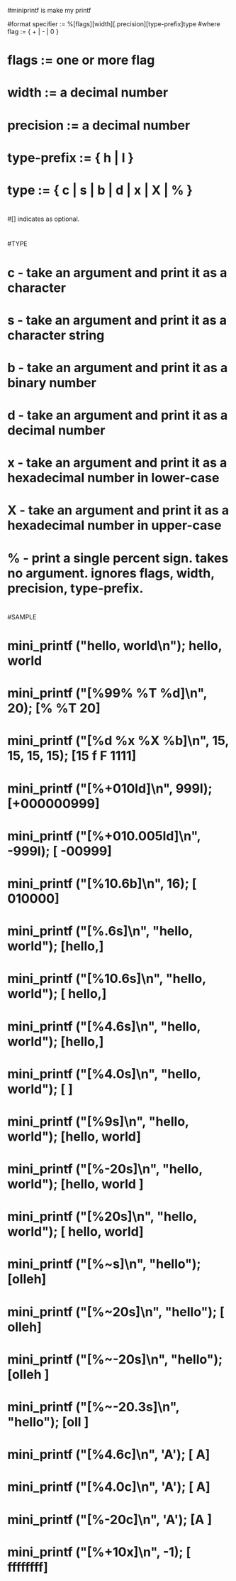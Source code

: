 #miniprintf is make my printf

#format specifier := %[flags][width][.precision][type-prefix]type
#where flag := { + | - | 0 }
#     flags := one or more flag
#      width := a decimal number
#      precision := a decimal number
#      type-prefix := { h | l }
#      type := { c | s | b | d | x | X | % }
#
#[] indicates as optional.
#
#TYPE
#	c - take an argument and print it as a character
#	s - take an argument and print it as a character string
#	b - take an argument and print it as a binary number
#	d - take an argument and print it as a decimal number
#	x - take an argument and print it as a hexadecimal number in lower-case
#	X - take an argument and print it as a hexadecimal number in upper-case
#	% - print a single percent sign. takes no argument. ignores flags, width, precision, type-prefix.
#
#SAMPLE
#	mini_printf ("hello, world\n");                      hello, world
#	mini_printf ("[%99% %T %d]\n", 20);                  [% %T 20]
#	mini_printf ("[%d %x %X %b]\n", 15, 15, 15, 15);     [15 f F 1111]
#	mini_printf ("[%+010ld]\n", 999l);                   [+000000999]
#	mini_printf ("[%+010.005ld]\n", -999l);              [    -00999]
#	mini_printf ("[%10.6b]\n", 16);                      [    010000]
#	mini_printf ("[%.6s]\n", "hello, world");            [hello,]
#	mini_printf ("[%10.6s]\n", "hello, world");          [    hello,]
#	mini_printf ("[%4.6s]\n", "hello, world");           [hello,]
#	mini_printf ("[%4.0s]\n", "hello, world");           [    ]
#	mini_printf ("[%9s]\n", "hello, world");             [hello, world]
#	mini_printf ("[%-20s]\n", "hello, world");           [hello, world        ]
#	mini_printf ("[%20s]\n", "hello, world");            [        hello, world]
#	mini_printf ("[%~s]\n", "hello");                    [olleh]
#	mini_printf ("[%~20s]\n", "hello");                  [               olleh]
#	mini_printf ("[%~-20s]\n", "hello");                 [olleh               ]
#	mini_printf ("[%~-20.3s]\n", "hello");               [oll                 ]
#	mini_printf ("[%4.6c]\n", 'A');                      [   A]
#	mini_printf ("[%4.0c]\n", 'A');                      [   A]
#	mini_printf ("[%-20c]\n", 'A');                      [A                   ]
#	mini_printf ("[%+10x]\n", -1);                       [  ffffffff]
#
#